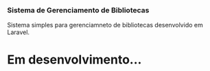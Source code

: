 <h3>Sistema de Gerenciamento de Bibliotecas</h3>
<p>Sistema simples para gerenciamneto de bibliotecas desenvolvido em Laravel.</p>

# Em desenvolvimento...